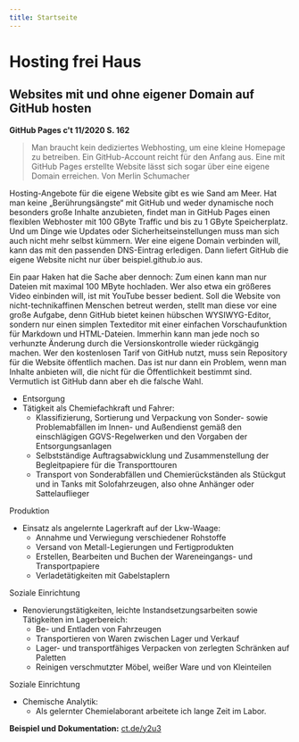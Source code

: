 ```yaml
---
title: Startseite
---
```


# Hosting frei Haus
## Websites mit und ohne eigener Domain auf GitHub hosten
**GitHub Pages c't 11/2020 S. 162**


> Man braucht kein dediziertes Webhosting, um eine kleine Homepage zu betreiben. Ein GitHub-Account reicht für den Anfang aus. Eine mit GitHub Pages erstellte Website lässt sich sogar über eine eigene Domain erreichen.
Von Merlin Schumacher

Hosting-Angebote für die eigene Website gibt es wie Sand am Meer. Hat man keine „Berührungsängste“ mit GitHub und weder dynamische noch besonders große Inhalte anzubieten, findet man in GitHub Pages einen flexiblen Webhoster mit 100 GByte Traffic und bis zu 1&nbsp;GByte Speicherplatz. Und um Dinge wie Updates oder Sicherheitseinstellungen muss man sich auch nicht mehr selbst kümmern. Wer eine eigene Domain verbinden will, kann das mit den passenden DNS-Eintrag erledigen. Dann liefert GitHub die eigene Website nicht nur über beispiel.github.io aus.

Ein paar Haken hat die Sache aber dennoch: Zum einen kann man nur Dateien mit maximal 100 MByte hochladen. Wer also etwa ein größeres Video einbinden will, ist mit YouTube besser bedient. Soll die Website von nicht-technikaffinen Menschen betreut werden, stellt man diese vor eine große Aufgabe, denn GitHub bietet keinen hübschen WYSIWYG-­Editor, sondern nur einen simplen Texteditor mit einer einfachen Vorschaufunktion für Markdown und HTML-Dateien. Immerhin kann man jede noch so verhunzte Änderung durch die Versionskontrolle wieder rückgängig machen. Wer den kostenlosen Tarif von GitHub nutzt, muss sein Repository für die Website öffentlich machen. Das ist nur dann ein Problem, wenn man Inhalte anbieten will, die nicht für die Öffentlichkeit bestimmt sind. Vermutlich ist GitHub dann aber eh die falsche Wahl.



* <span>Entsorgung</span>
* Tätigkeit als Chemiefachkraft und Fahrer:
  * Klassifizierung, Sortierung und Verpackung von Sonder- sowie Problemabfällen im Innen- und Außendienst gemäß den einschlägigen GGVS-Regelwerken und den Vorgaben der Entsorgungsanlagen
  * Selbstständige Auftragsabwicklung und Zusammenstellung der Begleitpapiere für die Transporttouren
  * Transport von Sonderabfällen und Chemierückständen als Stückgut und in Tanks mit Solofahrzeugen, also ohne Anhänger oder Sattelauflieger
 
<span>Produktion</span>
* Einsatz als angelernte Lagerkraft auf der Lkw-Waage:
  * Annahme und Verwiegung verschiedener Rohstoffe
  * Versand von Metall-Legierungen und Fertigprodukten
  * Erstellen, Bearbeiten und Buchen der Wareneingangs- und Transportpapiere
  * Verladetätigkeiten mit Gabelstaplern
  
<span>Soziale Einrichtung</span>
* Renovierungstätigkeiten, leichte Instandsetzungsarbeiten sowie Tätigkeiten im Lagerbereich:
  * Be- und Entladen von Fahrzeugen
  * Transportieren von Waren zwischen Lager und Verkauf
  * Lager- und transportfähiges Verpacken von zerlegten Schränken auf Paletten
  * Reinigen verschmutzter Möbel, weißer Ware und von Kleinteilen
  
<span>Soziale Einrichtung</span>
* Chemische Analytik:
  * Als gelernter Chemielaborant arbeitete ich lange Zeit im Labor.






**Beispiel und Dokumentation:** [ct.de/y2u3](https://www.heise.de/select/ct/2020/11/softlinks/y2u3?wt_mc=pred.red.ct.ct112020.162.softlink.softlink)
 















